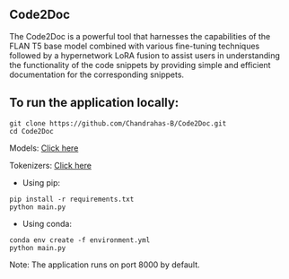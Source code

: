 ## Code2Doc

<p>
The Code2Doc is a powerful tool that harnesses the capabilities of the FLAN T5 base model combined with various fine-tuning techniques followed by a hypernetwork LoRA fusion to assist users in understanding the functionality of the code snippets by providing simple and efficient documentation for the corresponding snippets.
</p>

<!-- ![Alt text2sql](assets/ui.png) -->

## To run the application locally:

<p>

 ```
 git clone https://github.com/Chandrahas-B/Code2Doc.git
 cd Code2Doc
 ```


Models: <a href= "https://drive.google.com/drive/folders/1b5H3sI4sEN69aPcuXS3YbJGfrXhZ_F0k?usp=sharing"> Click here </a>

Tokenizers: <a href= "https://drive.google.com/drive/folders/1b5H3sI4sEN69aPcuXS3YbJGfrXhZ_F0k?usp=sharing"> Click here </a>

- Using pip:
```
pip install -r requirements.txt
python main.py
```

- Using conda:
```
conda env create -f environment.yml
python main.py
```
</p>

Note: The application runs on port 8000 by default.